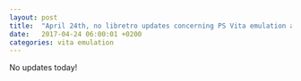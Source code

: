 ```yaml
---
layout: post
title:  "April 24th, no libretro updates concerning PS Vita emulation and emulators"
date:   2017-04-24 06:00:01 +0200
categories: vita emulation
---
```


No updates today!
